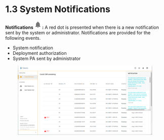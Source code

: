 # 1.3 System Notifications

**Notifications** ![](../.gitbook/assets/con-icon-24.png)**:** A red dot is presented when there is a new notification sent by the system or administrator. Notifications are provided for the following events.

* System notification
* Deployment authorization
* System PA sent by administrator

<figure><img src="../.gitbook/assets/Deeploy-con-1-3-0.png" alt=""><figcaption></figcaption></figure>
